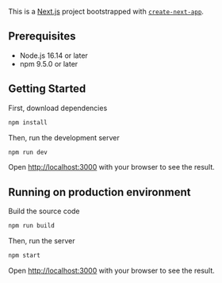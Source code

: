 This is a [Next.js](https://nextjs.org/) project bootstrapped with [`create-next-app`](https://github.com/vercel/next.js/tree/canary/packages/create-next-app).

## Prerequisites

- Node.js 16.14 or later
- npm 9.5.0 or later

## Getting Started

First, download dependencies

```bash
npm install
```

Then, run the development server

```bash
npm run dev
```

Open [http://localhost:3000](http://localhost:3000) with your browser to see the result.

## Running on production environment

Build the source code

```bash
npm run build
```

Then, run the server

```bash
npm start
```

Open [http://localhost:3000](http://localhost:3000) with your browser to see the result.